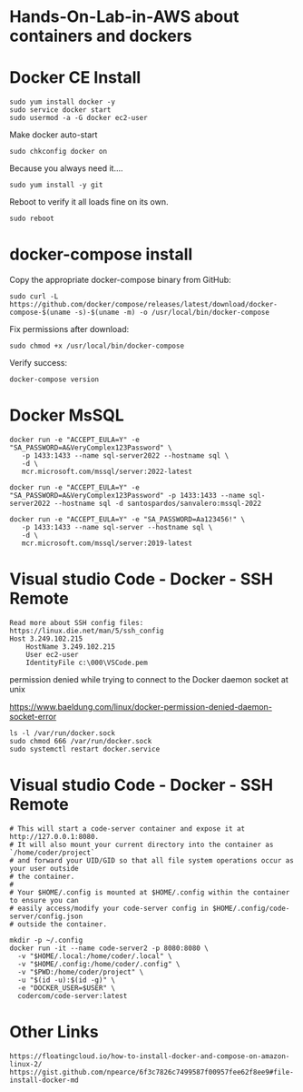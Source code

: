 # Hands-On-Lab-in-AWS about containers and dockers

# Docker CE Install
```
sudo yum install docker -y
sudo service docker start
sudo usermod -a -G docker ec2-user
```

Make docker auto-start
```
sudo chkconfig docker on
```

Because you always need it....
```
sudo yum install -y git
```

Reboot to verify it all loads fine on its own.
```
sudo reboot
```

# docker-compose install

Copy the appropriate docker-compose binary from GitHub:
```
sudo curl -L https://github.com/docker/compose/releases/latest/download/docker-compose-$(uname -s)-$(uname -m) -o /usr/local/bin/docker-compose
```

Fix permissions after download:
```
sudo chmod +x /usr/local/bin/docker-compose
```

Verify success:
```
docker-compose version
```

# Docker MsSQL
```
docker run -e "ACCEPT_EULA=Y" -e "SA_PASSWORD=A&VeryComplex123Password" \
   -p 1433:1433 --name sql-server2022 --hostname sql \
   -d \
   mcr.microsoft.com/mssql/server:2022-latest

docker run -e "ACCEPT_EULA=Y" -e "SA_PASSWORD=A&VeryComplex123Password" -p 1433:1433 --name sql-server2022 --hostname sql -d santospardos/sanvalero:mssql-2022

docker run -e "ACCEPT_EULA=Y" -e "SA_PASSWORD=Aa123456!" \
   -p 1433:1433 --name sql-server --hostname sql \
   -d \
   mcr.microsoft.com/mssql/server:2019-latest
```

# Visual studio Code - Docker - SSH Remote
```
Read more about SSH config files: https://linux.die.net/man/5/ssh_config
Host 3.249.102.215
    HostName 3.249.102.215
    User ec2-user
    IdentityFile c:\000\VSCode.pem
```

permission denied while trying to connect to the Docker daemon socket at unix

https://www.baeldung.com/linux/docker-permission-denied-daemon-socket-error
```
ls -l /var/run/docker.sock
sudo chmod 666 /var/run/docker.sock
sudo systemctl restart docker.service

```

# Visual studio Code - Docker - SSH Remote
```
# This will start a code-server container and expose it at http://127.0.0.1:8080.
# It will also mount your current directory into the container as `/home/coder/project`
# and forward your UID/GID so that all file system operations occur as your user outside
# the container.
#
# Your $HOME/.config is mounted at $HOME/.config within the container to ensure you can
# easily access/modify your code-server config in $HOME/.config/code-server/config.json
# outside the container.
```
```
mkdir -p ~/.config
docker run -it --name code-server2 -p 8080:8080 \
  -v "$HOME/.local:/home/coder/.local" \
  -v "$HOME/.config:/home/coder/.config" \
  -v "$PWD:/home/coder/project" \
  -u "$(id -u):$(id -g)" \
  -e "DOCKER_USER=$USER" \
  codercom/code-server:latest
```

# Other Links
```
https://floatingcloud.io/how-to-install-docker-and-compose-on-amazon-linux-2/
https://gist.github.com/npearce/6f3c7826c7499587f00957fee62f8ee9#file-install-docker-md
```

